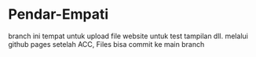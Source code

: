 # Pendar-Empati
branch ini tempat untuk upload file website untuk test tampilan dll. melalui github pages
setelah ACC, Files bisa commit ke main branch
